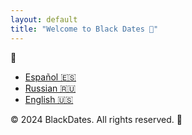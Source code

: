 ```yaml
---
layout: default
title: "Welcome to Black Dates 🖤"
---
```


👅

- [Español 🇪🇸](es.md)
- [Russian 🇷🇺](ru.md)
- [English 🇺🇸](en.md)

© 2024 BlackDates. All rights reserved. 🖤

